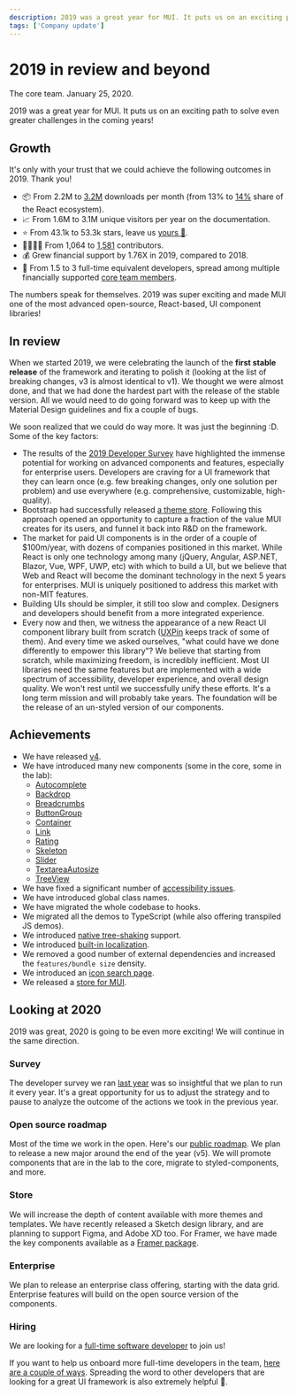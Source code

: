 ```yaml
---
description: 2019 was a great year for MUI. It puts us on an exciting path to solve even greater challenges in the coming years!
tags: ['Company update']
---
```


# 2019 in review and beyond

The core team. January 25, 2020.

2019 was a great year for MUI.
It puts us on an exciting path to solve even greater challenges in the coming years!

## Growth

It's only with your trust that we could achieve the following outcomes in 2019. Thank you!

- 📦 From 2.2M to [3.2M](https://npm-stat.com/charts.html?package=%40material-ui%2Fcore&from=2018-11-30&to=2019-12-31) downloads per month (from 13% to [14%](https://docs.google.com/spreadsheets/d/1l5j3Xjtvm9XZtmb4ulLiWElQaXSlZlyCWT5ONrQMpBo/edit?usp=sharing) share of the React ecosystem).
- 📈 From 1.6M to 3.1M unique visitors per year on the documentation.
- ⭐️ From 43.1k to 53.3k stars, leave us [yours 🌟](https://github.com/mui-org/material-ui).
- 👨‍👩‍👧‍👦 From 1,064 to [1,581](https://github.com/mui-org/material-ui/graphs/contributors) contributors.
- 💰 Grew financial support by 1.76X in 2019, compared to 2018.
- 🏢 From 1.5 to 3 full-time equivalent developers, spread among multiple financially supported [core team members](/about/).

The numbers speak for themselves. 2019 was super exciting and made MUI one of the most advanced open-source, React-based, UI component libraries!

## In review

When we started 2019, we were celebrating the launch of the **first stable release** of the framework and iterating to polish it (looking at the list of breaking changes, v3 is almost identical to v1).
We thought we were almost done, and that we had done the hardest part with the release of the stable version. All we would need to do going forward was to keep up with the Material Design guidelines and fix a couple of bugs.

We soon realized that we could do way more. It was just the beginning :D.
Some of the key factors:

- The results of the [2019 Developer Survey](https://medium.com/material-ui/2019-material-ui-developer-survey-results-c9589434bbcf) have highlighted the immense potential for working on advanced components and features, especially for enterprise users.
  Developers are craving for a UI framework that they can learn once (e.g. few breaking changes, only one solution per problem) and use everywhere (e.g. comprehensive, customizable, high-quality).
- Bootstrap had successfully released [a theme store](https://themes.getbootstrap.com/).
  Following this approach opened an opportunity to capture a fraction of the value MUI creates for its users, and funnel it back into R&D on the framework.
- The market for paid UI components is in the order of a couple of \$100m/year,
  with dozens of companies positioned in this market.
  While React is only one technology among many (jQuery, Angular, ASP.NET, Blazor, Vue, WPF, UWP, etc) with which to build a UI, but we believe that Web and React will become the dominant technology in the next 5 years for enterprises. MUI is uniquely positioned to address this market with non-MIT features.
- Building UIs should be simpler, it still too slow and complex.
  Designers and developers should benefit from a more integrated experience.
- Every now and then, we witness the appearance of a new React UI component library built from scratch ([UXPin](https://adele.uxpin.com/) keeps track of some of them).
  And every time we asked ourselves, "what could have we done differently to empower this library"?
  We believe that starting from scratch, while maximizing freedom, is incredibly inefficient.
  Most UI libraries need the same features but are implemented with a wide spectrum of accessibility, developer experience, and overall design quality.
  We won't rest until we successfully unify these efforts. It's a long term mission and will probably take years. The foundation will be the release of an un-styled version of our components.

## Achievements

- We have released [v4](/blog/material-ui-v4-is-out/).
- We have introduced many new components (some in the core, some in the lab):
  - [Autocomplete](/components/autocomplete/)
  - [Backdrop](/components/backdrop/)
  - [Breadcrumbs](/components/breadcrumbs/)
  - [ButtonGroup](/components/button-group/)
  - [Container](/components/container/)
  - [Link](/components/links/)
  - [Rating](/components/rating/)
  - [Skeleton](/components/skeleton/)
  - [Slider](/components/slider/)
  - [TextareaAutosize](/components/textarea-autosize/)
  - [TreeView](/components/tree-view/)
- We have fixed a significant number of [accessibility issues](https://github.com/mui-org/material-ui/issues?q=is%3Aissue+label%3Aaccessibility+is%3Aclosed).
- We have introduced global class names.
- We have migrated the whole codebase to hooks.
- We migrated all the demos to TypeScript (while also offering transpiled JS demos).
- We introduced [native tree-shaking](/guides/minimizing-bundle-size/) support.
- We introduced [built-in localization](/guides/localization/).
- We removed a good number of external dependencies and increased the `features/bundle size` density.
- We introduced an [icon search page](/components/material-icons/).
- We released a [store for MUI](https://mui.com/store/).

## Looking at 2020

2019 was great, 2020 is going to be even more exciting!
We will continue in the same direction.

### Survey

The developer survey we ran [last year](/blog/2019-developer-survey-results/) was so insightful that we plan to run it every year.
It's a great opportunity for us to adjust the strategy and to pause to analyze the outcome of the actions we took in the previous year.

### Open source roadmap

Most of the time we work in the open. Here's our [public roadmap](/discover-more/roadmap).
We plan to release a new major around the end of the year (v5).
We will promote components that are in the lab to the core, migrate to styled-components, and more.

### Store

We will increase the depth of content available with more themes and templates.
We have recently released a Sketch design library, and are planning to support Figma, and Adobe XD too. For Framer, we have made the key components available as a [Framer package](https://packages.framer.com/package/material-ui/material-ui).

### Enterprise

We plan to release an enterprise class offering, starting with the data grid.
Enterprise features will build on the open source version of the components.

### Hiring

We are looking for a [full-time software developer](/company/software-engineer/) to join us!

If you want to help us onboard more full-time developers in the team, [here are a couple of ways](/getting-started/faq/#material-ui-is-awesome-how-can-i-support-the-project).
Spreading the word to other developers that are looking for a great UI framework is also extremely helpful 🙌.
